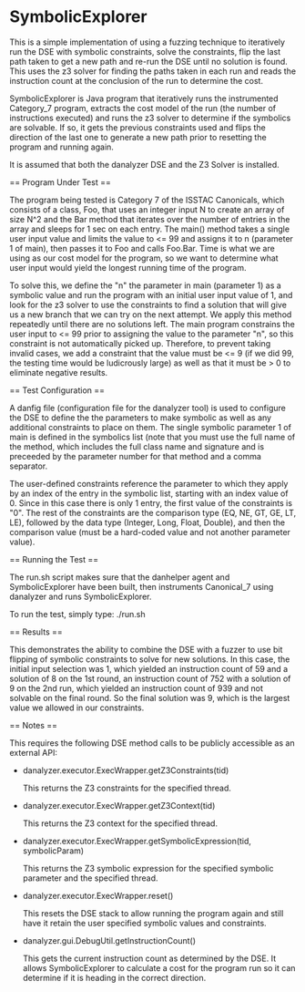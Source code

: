 # SymbolicExplorer

This is a simple implementation of using a fuzzing technique to iteratively run the DSE with symbolic constraints, solve the constraints, flip the last path taken to get a new path and re-run the DSE until no solution is found.
This uses the z3 solver for finding the paths taken in each run and reads the instruction count at the conclusion of the run to determine the cost.

SymbolicExplorer is Java program that iteratively runs the instrumented Category_7 program, extracts the cost model of the run (the number of instructions executed) and runs the z3 solver to determine if the symbolics are solvable.
If so, it gets the previous constraints used and flips the direction of the last one to generate a new path prior to resetting the program and running again.

It is assumed that both the danalyzer DSE and the Z3 Solver is installed.

== Program Under Test ==

The program being tested is Category 7 of the ISSTAC Canonicals, which consists of a class, Foo, that uses an integer input N to create an array of size N^2 and the Bar method that iterates over the number of entries in the array and sleeps for 1 sec on each entry. The main() method takes a single user input value and limits the value to <= 99 and assigns it to n (parameter 1 of main), then passes it to Foo and calls Foo.Bar. Time is what we are using as our cost model for the program, so we want to determine what user input would yield the longest running time of the program.

To solve this, we define the "n" the parameter in main (parameter 1) as a symbolic value and run the program with an initial user input value of 1, and look for the z3 solver to use the constraints to find a solution that will give us a new branch that we can try on the next attempt. We apply this method repeatedly until there are no solutions left. The main program constrains the user input to <= 99 prior to assigning the value to the parameter "n", so this constraint is not automatically picked up. Therefore, to prevent taking invalid cases, we add a constraint that the value must be <= 9 (if we did 99, the testing time would be ludicrously large) as well as that it must be > 0 to eliminate negative results.

== Test Configuration ==

A danfig file (configuration file for the danalyzer tool) is used to configure the DSE to define the the parameters to make symbolic as well as any additional constraints to place on them. The single symbolic parameter 1 of main is defined in the symbolics list (note that you must use the full name of the method, which includes the full class name and signature and is preceeded by the parameter number for that method and a comma separator.

The user-defined constraints reference the parameter to which they apply by an index of the entry in the symbolic list, starting with an index value of 0. Since in this case there is only 1 entry, the first value of the constraints is "0". The rest of the constraints are the comparison type (EQ, NE, GT, GE, LT, LE), followed by the data type (Integer, Long, Float, Double), and then the comparison value (must be a hard-coded value and not another parameter value).

== Running the Test ==

The run.sh script makes sure that the danhelper agent and SymbolicExplorer have been built, then instruments Canonical_7 using danalyzer and runs SymbolicExplorer.

To run the test, simply type:   ./run.sh

== Results ==

This demonstrates the ability to combine the DSE with a fuzzer to use bit flipping of symbolic constraints to solve for new solutions.
In this case, the initial input selection was 1, which yielded an instruction count of 59 and a solution of 8 on the 1st round, an instruction count of 752 with a solution of 9 on the 2nd run, which yielded an instruction count of 939 and not solvable on the final round.
So the final solution was 9, which is the largest value we allowed in our constraints.

== Notes ==

This requires the following DSE method calls to be publicly accessible as an external API:

- danalyzer.executor.ExecWrapper.getZ3Constraints(tid)

  This returns the Z3 constraints for the specified thread.
  
- danalyzer.executor.ExecWrapper.getZ3Context(tid)

  This returns the Z3 context for the specified thread.

- danalyzer.executor.ExecWrapper.getSymbolicExpression(tid, symbolicParam)

  This returns the Z3 symbolic expression for the specified symbolic parameter and the specified thread.

- danalyzer.executor.ExecWrapper.reset()

  This resets the DSE stack to allow running the program again and still have it retain the user specified symbolic values and constraints.

- danalyzer.gui.DebugUtil.getInstructionCount()

  This gets the current instruction count as determined by the DSE. It allows SymbolicExplorer to calculate a cost for the program run so it can determine if it is heading in the correct direction.
